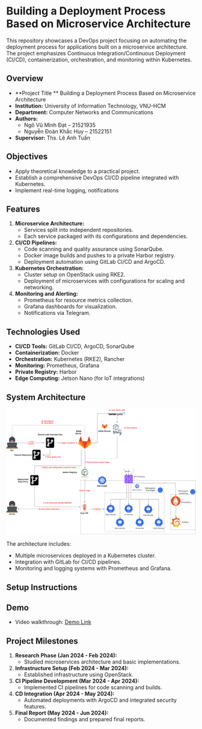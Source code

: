 
# Building a Deployment Process Based on Microservice Architecture

This repository showcases a DevOps project focusing on automating the deployment process for applications built on a microservice architecture. The project emphasizes Continuous Integration/Continuous Deployment (CI/CD), containerization, orchestration, and monitoring within Kubernetes.

## Overview

- **Project Title ** Building a Deployment Process Based on Microservice Architecture  
- **Institution:** University of Information Technology, VNU-HCM  
- **Department:** Computer Networks and Communications  
- **Authors:**  
  - Ngô Vũ Minh Đạt – 21521935  
  - Nguyễn Đoàn Khắc Huy – 21522151  
- **Supervisor:** Ths. Lê Anh Tuấn  

## Objectives

- Apply theoretical knowledge to a practical project.
- Establish a comprehensive DevOps CI/CD pipeline integrated with Kubernetes.
- Implement real-time logging, notifications

## Features

1. **Microservice Architecture:**
   - Services split into independent repositories.
   - Each service packaged with its configurations and dependencies.
2. **CI/CD Pipelines:**
   - Code scanning and quality assurance using SonarQube.
   - Docker image builds and pushes to a private Harbor registry.
   - Deployment automation using GitLab CI/CD and ArgoCD.
3. **Kubernetes Orchestration:**
   - Cluster setup on OpenStack using RKE2.
   - Deployment of microservices with configurations for scaling and networking.
4. **Monitoring and Alerting:**
   - Prometheus for resource metrics collection.
   - Grafana dashboards for visualization.
   - Notifications via Telegram.

## Technologies Used

- **CI/CD Tools:** GitLab CI/CD, ArgoCD, SonarQube
- **Containerization:** Docker
- **Orchestration:** Kubernetes (RKE2), Rancher
- **Monitoring:** Prometheus, Grafana
- **Private Registry:** Harbor
- **Edge Computing:** Jetson Nano (for IoT integrations)

## System Architecture

![System Architecture Diagram](./docs/architecture.png)

The architecture includes:
- Multiple microservices deployed in a Kubernetes cluster.
- Integration with GitLab for CI/CD pipelines.
- Monitoring and logging systems with Prometheus and Grafana.

## Setup Instructions

## Demo

- Video walkthrough: [Demo Link](https://www.youtube.com/watch?v=Y8S3SCFxAU0&feature=youtu.be)

## Project Milestones

1. **Research Phase (Jan 2024 - Feb 2024):**
   - Studied microservices architecture and basic implementations.
2. **Infrastructure Setup (Feb 2024 - Mar 2024):**
   - Established infrastructure using OpenStack.
3. **CI Pipeline Development (Mar 2024 - Apr 2024):**
   - Implemented CI pipelines for code scanning and builds.
4. **CD Integration (Apr 2024 - May 2024):**
   - Automated deployments with ArgoCD and integrated security features.
5. **Final Report (May 2024 - Jun 2024):**
   - Documented findings and prepared final reports.
